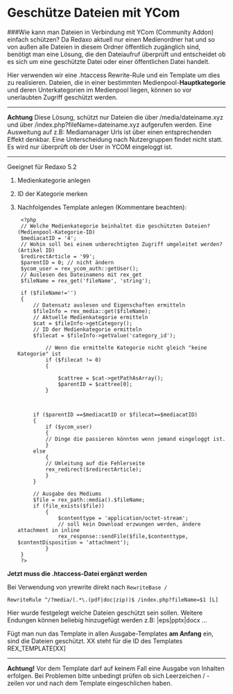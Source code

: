 # Geschütze Dateien mit YCom

###Wie kann man Dateien in Verbindung mit YCom (Community Addon) einfach schützen?
Da Redaxo aktuell nur einen Medienordner hat und so von außen alle Dateien in diesem Ordner öffentlich zugänglich sind, benötigt man eine Lösung, die den Dateiaufruf überprüft und entscheidet ob es sich um eine geschützte Datei oder einer öffentlichen Datei handelt. 

Hier verwenden wir eine .htaccess Rewrite-Rule und ein Template um dies zu realisieren.  Dateien, die in einer bestimmten Medienpool-**Hauptkategorie** und deren Unterkategorien im Medienpool liegen, können so vor unerlaubten Zugriff geschützt werden. 

----------
**Achtung**
Diese Lösung, schützt nur Dateien die über /media/dateiname.xyz und über /index.php?fileName=dateiname.xyz aufgerufen werden. Eine Ausweitung auf z.B: Mediamanager Urls ist über einen entsprechenden Effekt denkbar. Eine Unterscheidung nach Nutzergruppen findet nicht statt. Es wird nur überprüft ob der User in YCOM eingeloggt ist. 

----------
Geeignet für Redaxo 5.2

1. Medienkategorie anlegen
2. ID der Kategorie merken 
3. Nachfolgendes Template anlegen (Kommentare beachten): 

		<?php
		// Welche Medienkategorie beinhaltet die geschützten Dateien? (Medienpool-Kategorie-ID)
		$mediacatID = '4';
		// Wohin soll bei einem unberechtigten Zugriff umgeleitet werden? (Artikel ID) 
		$redirectArticle = '99'; 
		$parentID = 0; // nicht ändern
		$ycom_user = rex_ycom_auth::getUser();
		// Auslesen des Dateinamens mit rex_get
		$fileName = rex_get('fileName', 'string');
		
		if ($fileName!='')
		{
			// Datensatz auslesen und Eigenschaften ermitteln
			$fileInfo = rex_media::get($fileName);
			// Aktuelle Medienkategorie ermitteln
			$cat = $fileInfo->getCategory();
			// ID der Medienkategorie ermitteln
			$filecat = $fileInfo->getValue('category_id');
		        
		       	// Wenn die ermittelte Kategorie nicht gleich "keine Kategorie" ist 
			    if ($filecat != 0) 
			    { 
			  
				    $cattree = $cat->getPathAsArray();
				    $parentID = $cattree[0];
			    }
		
		
		
			if ($parentID ==$mediacatID or $filecat==$mediacatID)
			{
				if ($ycom_user)
				{
				// Dinge die passieren könnten wenn jemand eingeloggt ist. 
				}
			else
				{
				// Umleitung auf die Fehlerseite
				rex_redirect($redirectArticle);
				}
			}                             
	
			// Ausgabe des Mediums
			$file = rex_path::media().$fileName;
			if (file_exists($file)) 
				{
				 	$contenttype = 'application/octet-stream';
				 	// soll kein Download erzwungen werden, ändere attachment in inline
		   			rex_response::sendFile($file,$contenttype, $contentDisposition = 'attachment');
				}
		}	
		?>

**Jetzt muss die .htaccess-Datei ergänzt werden**

Bei Verwendung von yrewrite direkt nach `RewriteBase /`
    
	RewriteRule ^/?media/(.*\.(pdf|doc|zip))$ /index.php?fileName=$1 [L]

Hier wurde festgelegt welche Dateien geschützt sein sollen.
Weitere Endungen können beliebig hinzugefügt werden z.B:  |eps|pptx|docx …


Fügt man nun das Template in allen Ausgabe-Templates **am Anfang** ein, sind die Dateien geschützt. 
XX steht für die ID des Templates
REX_TEMPLATE[XX]


----------
**Achtung!** Vor dem Template darf auf keinem Fall eine Ausgabe von Inhalten erfolgen.
Bei Problemen bitte unbedingt prüfen ob sich Leerzeichen / -zeilen vor und nach dem Template eingeschlichen haben.  

